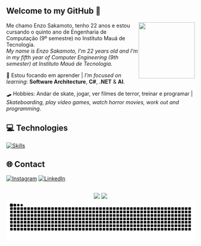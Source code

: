 ## Welcome to my GitHub 👋
<img align="right" height=150px width=150px src="https://user-images.githubusercontent.com/98707474/191408519-b9236392-4bde-4d2f-a4ee-bbf9ee631bda.png">
<p align="left" text-align="justify">
  Me chamo Enzo Sakamoto, tenho 22 anos e estou cursando o quinto ano de Engenharia de Computação (9º semestre) no Instituto Mauá de Tecnologia.<br/>
  <em>My name is Enzo Sakamoto, I'm 22 years old and I'm in my fifth year of Computer Engineering (9th semester) at Instituto Mauá de Tecnologia.</em>
</p>
<p align="left" text-align="justify">
  🎯 Estou focando em aprender | <em>I'm focused on learning</em>: <b>Software Architecture</b>, <b>C#</b>, <b>.NET</b> & <b>AI</b>.<br/>
</p>
<p align="left" text-align="justify">
  🛹 Hobbies: Andar de skate, jogar, ver filmes de terror, treinar e programar | <em>Skateboarding, play video games, watch horror movies, work out and programming</em>.
</p>

## 💻 Technologies
[![Skills](https://skillicons.dev/icons?i=html,css,react,js,ts,next,flutter,nodejs,java,python,dart,cs,dotnet,aws,azure,gcp,docker,github)](https://skillicons.dev)
 
## 🌐 Contact
[![Instagram](https://skillicons.dev/icons?i=instagram)](https://www.instagram.com/enzo.sakamoto)
[![LinkedIn](https://skillicons.dev/icons?i=linkedin)](https://www.linkedin.com/in/enzosakamoto)

##
<p align="center">
  <img height="150em" src="https://github-readme-stats.vercel.app/api?username=enzosakamoto&show_icons=true&count_private=true&theme=transparent"/>
  <img height="150em" src="https://github-readme-stats.vercel.app/api/top-langs/?username=enzosakamoto&layout=compact&langs_count=7&theme=transparent"/>
  
  <picture>
    <source media="(prefers-color-scheme: dark)" srcset="https://github.com/enzosakamoto/enzosakamoto/blob/output/github-contribution-grid-snake-dark.svg" />
    <source media="(prefers-color-scheme: light)" srcset="https://github.com/enzosakamoto/enzosakamoto/blob/output/github-contribution-grid-snake.svg" />
    <img alt="github-snake" src="https://github.com/enzosakamoto/enzosakamoto/blob/output/github-contribution-grid-snake.svg" />
  </picture>
</p>
